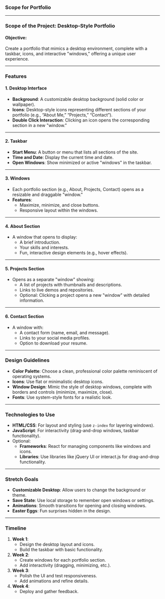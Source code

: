 ### **Scope for Portfolio**

---

### **Scope of the Project: Desktop-Style Portfolio**

#### **Objective**:

Create a portfolio that mimics a desktop environment, complete with a taskbar, icons, and interactive "windows," offering a unique user experience.

---

### **Features**

#### **1. Desktop Interface**

- **Background**: A customizable desktop background (solid color or wallpaper).
- **Icons**: Desktop-style icons representing different sections of your portfolio (e.g., “About Me,” “Projects,” “Contact”).
- **Double Click Interaction**: Clicking an icon opens the corresponding section in a new "window."

---

#### **2. Taskbar**

- **Start Menu**: A button or menu that lists all sections of the site.
- **Time and Date**: Display the current time and date.
- **Open Windows**: Show minimized or active "windows" in the taskbar.

---

#### **3. Windows**

- Each portfolio section (e.g., About, Projects, Contact) opens as a resizable and draggable "window."
- **Features**:
    - Maximize, minimize, and close buttons.
    - Responsive layout within the windows.

---

#### **4. About Section**

- A window that opens to display:
    - A brief introduction.
    - Your skills and interests.
    - Fun, interactive design elements (e.g., hover effects).

---

#### **5. Projects Section**

- Opens as a separate "window" showing:
    - A list of projects with thumbnails and descriptions.
    - Links to live demos and repositories.
    - Optional: Clicking a project opens a new "window" with detailed information.

---

#### **6. Contact Section**

- A window with:
    - A contact form (name, email, and message).
    - Links to your social media profiles.
    - Option to download your resume.

---

### **Design Guidelines**

- **Color Palette**: Choose a clean, professional color palette reminiscent of operating systems.
- **Icons**: Use flat or minimalistic desktop icons.
- **Window Design**: Mimic the style of desktop windows, complete with borders and controls (minimize, maximize, close).
- **Fonts**: Use system-style fonts for a realistic look.

---

### **Technologies to Use**

- **HTML/CSS**: For layout and styling (use `z-index` for layering windows).
- **JavaScript**: For interactivity (drag-and-drop windows, taskbar functionality).
- Optional:
    - **Frameworks**: React for managing components like windows and icons.
    - **Libraries**: Use libraries like jQuery UI or interact.js for drag-and-drop functionality.

---

### **Stretch Goals**

- **Customizable Desktop**: Allow users to change the background or theme.
- **Save State**: Use local storage to remember open windows or settings.
- **Animations**: Smooth transitions for opening and closing windows.
- **Easter Eggs**: Fun surprises hidden in the design.

---

### **Timeline**

1. **Week 1**:
    - Design the desktop layout and icons.
    - Build the taskbar with basic functionality.
2. **Week 2**:
    - Create windows for each portfolio section.
    - Add interactivity (dragging, minimizing, etc.).
3. **Week 3**:
    - Polish the UI and test responsiveness.
    - Add animations and refine details.
4. **Week 4**:
    - Deploy and gather feedback.

